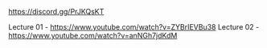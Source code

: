 https://discord.gg/PrJKQsKT

Lecture 01 - https://www.youtube.com/watch?v=ZYBrIEVBu38
Lecture 02 - https://www.youtube.com/watch?v=anNGh7jdKdM
